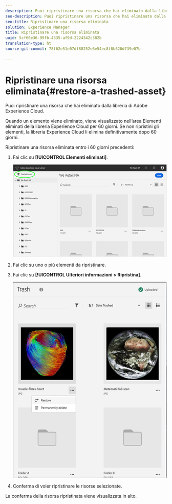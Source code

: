 ```yaml
---
description: Puoi ripristinare una risorsa che hai eliminato dalla libreria di Adobe Experience Cloud.
seo-description: Puoi ripristinare una risorsa che hai eliminato dalla libreria di Adobe Experience Cloud.
seo-title: Ripristinare una risorsa eliminata
solution: Experience Manager
title: Ripristinare una risorsa eliminata
uuid: 5cf60e36-99fb-4335-af9d-2224342c382b
translation-type: ht
source-git-commit: 78f62e51e07df88252e6e54ec8f0b620d739e07b

---
```



# Ripristinare una risorsa eliminata{#restore-a-trashed-asset}

Puoi ripristinare una risorsa che hai eliminato dalla libreria di Adobe Experience Cloud.

Quando un elemento viene eliminato, viene visualizzato nell’area Elementi eliminati della libreria Experience Cloud per 60 giorni. Se non ripristini gli elementi, la libreria Experience Cloud li elimina definitivamente dopo 60 giorni.

Ripristinare una risorsa eliminata entro i 60 giorni precedenti:

1. Fai clic su **[!UICONTROL Elementi eliminati]**.

   ![](assets/library_general_trashed_items.png)

1. Fai clic su uno o più elementi da ripristinare.
1. Fai clic su **[!UICONTROL Ulteriori informazioni &gt; Ripristina]**.

   ![](assets/library_restore_perm_delete.png)

1. Conferma di voler ripristinare le risorse selezionate.

La conferma della risorsa ripristinata viene visualizzata in alto.
